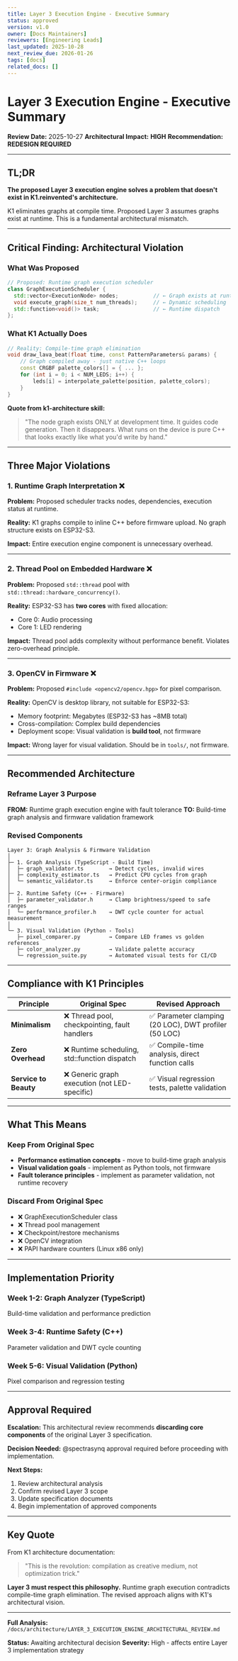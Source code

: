 ```yaml
---
title: Layer 3 Execution Engine - Executive Summary
status: approved
version: v1.0
owner: [Docs Maintainers]
reviewers: [Engineering Leads]
last_updated: 2025-10-28
next_review_due: 2026-01-26
tags: [docs]
related_docs: []
---
```

# Layer 3 Execution Engine - Executive Summary

**Review Date:** 2025-10-27
**Architectural Impact:** **HIGH**
**Recommendation:** **REDESIGN REQUIRED**

---

## TL;DR

**The proposed Layer 3 execution engine solves a problem that doesn't exist in K1.reinvented's architecture.**

K1 eliminates graphs at compile time. Proposed Layer 3 assumes graphs exist at runtime. This is a fundamental architectural mismatch.

---

## Critical Finding: Architectural Violation

### What Was Proposed

```cpp
// Proposed: Runtime graph execution scheduler
class GraphExecutionScheduler {
  std::vector<ExecutionNode> nodes;           // ← Graph exists at runtime
  void execute_graph(size_t num_threads);     // ← Dynamic scheduling
  std::function<void()> task;                 // ← Runtime dispatch
};
```

### What K1 Actually Does

```cpp
// Reality: Compile-time graph elimination
void draw_lava_beat(float time, const PatternParameters& params) {
    // Graph compiled away - just native C++ loops
    const CRGBF palette_colors[] = { ... };
    for (int i = 0; i < NUM_LEDS; i++) {
        leds[i] = interpolate_palette(position, palette_colors);
    }
}
```

**Quote from k1-architecture skill:**
> "The node graph exists ONLY at development time. It guides code generation. Then it disappears. What runs on the device is pure C++ that looks exactly like what you'd write by hand."

---

## Three Major Violations

### 1. Runtime Graph Interpretation ❌

**Problem:** Proposed scheduler tracks nodes, dependencies, execution status at runtime.

**Reality:** K1 graphs compile to inline C++ before firmware upload. No graph structure exists on ESP32-S3.

**Impact:** Entire execution engine component is unnecessary overhead.

---

### 2. Thread Pool on Embedded Hardware ❌

**Problem:** Proposed `std::thread` pool with `std::thread::hardware_concurrency()`.

**Reality:** ESP32-S3 has **two cores** with fixed allocation:
- Core 0: Audio processing
- Core 1: LED rendering

**Impact:** Thread pool adds complexity without performance benefit. Violates zero-overhead principle.

---

### 3. OpenCV in Firmware ❌

**Problem:** Proposed `#include <opencv2/opencv.hpp>` for pixel comparison.

**Reality:** OpenCV is desktop library, not suitable for ESP32-S3:
- Memory footprint: Megabytes (ESP32-S3 has ~8MB total)
- Cross-compilation: Complex build dependencies
- Deployment scope: Visual validation is **build tool**, not firmware

**Impact:** Wrong layer for visual validation. Should be in `tools/`, not firmware.

---

## Recommended Architecture

### Reframe Layer 3 Purpose

**FROM:** Runtime graph execution engine with fault tolerance
**TO:** Build-time graph analysis and firmware validation framework

### Revised Components

```
Layer 3: Graph Analysis & Firmware Validation
│
├─ 1. Graph Analysis (TypeScript - Build Time)
│  ├─ graph_validator.ts        → Detect cycles, invalid wires
│  ├─ complexity_estimator.ts   → Predict CPU cycles from graph
│  └─ semantic_validator.ts     → Enforce center-origin compliance
│
├─ 2. Runtime Safety (C++ - Firmware)
│  ├─ parameter_validator.h     → Clamp brightness/speed to safe ranges
│  └─ performance_profiler.h    → DWT cycle counter for actual measurement
│
└─ 3. Visual Validation (Python - Tools)
   ├─ pixel_comparer.py         → Compare LED frames vs golden references
   ├─ color_analyzer.py         → Validate palette accuracy
   └─ regression_suite.py       → Automated visual tests for CI/CD
```

---

## Compliance with K1 Principles

| Principle | Original Spec | Revised Approach |
|-----------|--------------|------------------|
| **Minimalism** | ❌ Thread pool, checkpointing, fault handlers | ✅ Parameter clamping (20 LOC), DWT profiler (50 LOC) |
| **Zero Overhead** | ❌ Runtime scheduling, std::function dispatch | ✅ Compile-time analysis, direct function calls |
| **Service to Beauty** | ❌ Generic graph execution (not LED-specific) | ✅ Visual regression tests, palette validation |

---

## What This Means

### Keep From Original Spec

- **Performance estimation concepts** - move to build-time graph analysis
- **Visual validation goals** - implement as Python tools, not firmware
- **Fault tolerance principles** - implement as parameter validation, not runtime recovery

### Discard From Original Spec

- ❌ GraphExecutionScheduler class
- ❌ Thread pool management
- ❌ Checkpoint/restore mechanisms
- ❌ OpenCV integration
- ❌ PAPI hardware counters (Linux x86 only)

---

## Implementation Priority

### Week 1-2: Graph Analyzer (TypeScript)
Build-time validation and performance prediction

### Week 3-4: Runtime Safety (C++)
Parameter validation and DWT cycle counting

### Week 5-6: Visual Validation (Python)
Pixel comparison and regression testing

---

## Approval Required

**Escalation:** This architectural review recommends **discarding core components** of the original Layer 3 specification.

**Decision Needed:** @spectrasynq approval required before proceeding with implementation.

**Next Steps:**
1. Review architectural analysis
2. Confirm revised Layer 3 scope
3. Update specification documents
4. Begin implementation of approved components

---

## Key Quote

From K1 architecture documentation:

> "This is the revolution: compilation as creative medium, not optimization trick."

**Layer 3 must respect this philosophy.** Runtime graph execution contradicts compile-time graph elimination. The revised approach aligns with K1's architectural vision.

---

**Full Analysis:** `/docs/architecture/LAYER_3_EXECUTION_ENGINE_ARCHITECTURAL_REVIEW.md`

**Status:** Awaiting architectural decision
**Severity:** High - affects entire Layer 3 implementation strategy
